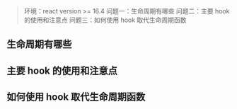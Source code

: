 > 环境：react version >= 16.4
> 问题一：生命周期有哪些
> 问题二：主要 hook 的使用和注意点
> 问题三：如何使用 hook 取代生命周期函数

## 生命周期有哪些

## 主要 hook 的使用和注意点

## 如何使用 hook 取代生命周期函数
